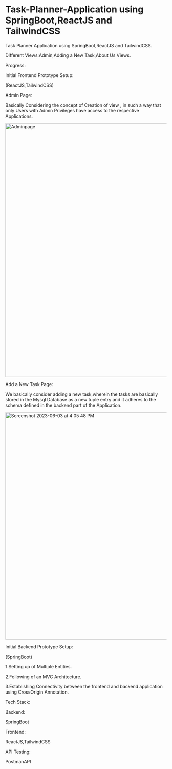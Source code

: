 # Task-Planner-Application using SpringBoot,ReactJS and TailwindCSS
Task Planner Application using SpringBoot,ReactJS and TailwindCSS.

Different Views:Admin,Adding a New Task,About Us Views.

Progress:

Initial Frontend Prototype Setup:

(ReactJS,TailwindCSS)

Admin Page:

Basically Considering the concept of Creation of view , in such a way that only Users with Admin Privileges have access to the respective
Applications.


<img width="791" alt="Adminpage" src="https://github.com/SurajKH/Task-Planner-Application/assets/90398336/b23a77ad-c440-43be-b1bb-63385f228ac8">


Add a New Task Page:

We basically consider adding a new task,wherein the tasks are basically stored in the Mysql Database as a new tuple entry and it adheres to the schema defined in the backend part of the Application.

<img width="708" alt="Screenshot 2023-06-03 at 4 05 48 PM" src="https://github.com/SurajKH/Task-Planner-Application/assets/90398336/8c42d854-8029-4b3a-b922-9c7fb47f7c4e">


Initial Backend Prototype Setup:

(SpringBoot)

1.Setting up of Multiple Entities.

2.Following of an MVC Architecture.

3.Establishing Connectivity between the frontend and backend application using CrossOrigin Annotation. 


Tech Stack:

Backend:

SpringBoot

Frontend:

ReactJS,TailwindCSS

API Testing:

PostmanAPI
